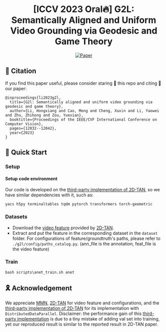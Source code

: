<div align="center">

# [ICCV 2023 Oral🔥] G2L: Semantically Aligned and Uniform Video Grounding via Geodesic and Game Theory

[![Paper](http://img.shields.io/badge/Paper-arxiv.2303.14369-FF6B6B.svg)](https://arxiv.org/abs/2307.14277)
</div>

## 📌 Citation
If you find this paper useful, please consider staring 🌟 this repo and citing 📑 our paper:
```
@inproceedings{li2023g2l,
  title={G2l: Semantically aligned and uniform video grounding via geodesic and game theory},
  author={Li, Hongxiang and Cao, Meng and Cheng, Xuxin and Li, Yaowei and Zhu, Zhihong and Zou, Yuexian},
  booktitle={Proceedings of the IEEE/CVF International Conference on Computer Vision},
  pages={12032--12042},
  year={2023}
}
```

## 🚀 Quick Start
### Setup

#### Setup code environment
Our code is developed on the [third-party implementation of 2D-TAN](https://github.com/ChenJoya/2dtan), so we have similar dependencies with it, such as:

```
yacs h5py terminaltables tqdm pytorch transformers torch-geometric
```

### Datasets

* Download the [video feature](https://rochester.app.box.com/s/8znalh6y5e82oml2lr7to8s6ntab6mav)  provided by [2D-TAN](https://github.com/microsoft/2D-TAN).
* Extract and put the feature in the corresponding dataset in the  `dataset` folder. For configurations of feature/groundtruth's paths, please refer to `./g2l/config/paths_catalog.py`. (ann_file is the annotation, feat_file is the video feature)


### Train
```
bash scripts\anet_train.sh anet
```

## 🎗️ Acknowledgement

We appreciate [MMN](https://github.com/MCG-NJU/MMN), [2D-TAN](https://github.com/microsoft/2D-TAN) for video feature and configurations, and the [third-party implementation of 2D-TAN](https://github.com/ChenJoya/2dtan) for its implementation with `DistributedDataParallel`. Disclaimer: the performance gain of this [third-party implementation](https://github.com/ChenJoya/2dtan) is due to a tiny mistake of adding val set into training, yet our reproduced result is similar to the reported result in 2D-TAN paper.
